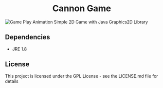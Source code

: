 

<div align="center">
  <h1> Cannon Game </h1>
</div> 

![Game Play Animation](https://i.imgur.com/vnooCsU.gif)
Simple 2D Game with Java Graphics2D Library

## Dependencies
- JRE 1.8

## License
This project is licensed under the GPL License - see the LICENSE.md file for details
